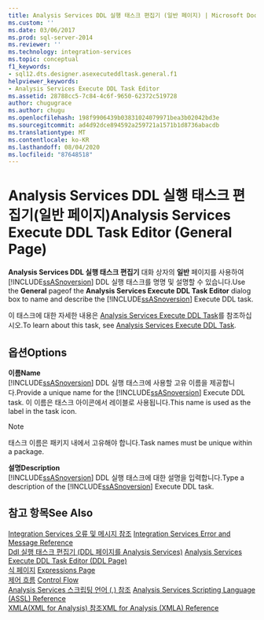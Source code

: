 ```yaml
---
title: Analysis Services DDL 실행 태스크 편집기 (일반 페이지) | Microsoft Docs
ms.custom: ''
ms.date: 03/06/2017
ms.prod: sql-server-2014
ms.reviewer: ''
ms.technology: integration-services
ms.topic: conceptual
f1_keywords:
- sql12.dts.designer.asexecuteddltask.general.f1
helpviewer_keywords:
- Analysis Services Execute DDL Task Editor
ms.assetid: 28788cc5-7c84-4c6f-9650-62372c519728
author: chugugrace
ms.author: chugu
ms.openlocfilehash: 198f9906439b03831024079971bea3b02042bd3e
ms.sourcegitcommit: ad4d92dce894592a259721a1571b1d8736abacdb
ms.translationtype: MT
ms.contentlocale: ko-KR
ms.lasthandoff: 08/04/2020
ms.locfileid: "87648518"
---
```

# <a name="analysis-services-execute-ddl-task-editor-general-page"></a><span data-ttu-id="b8eb5-102">Analysis Services DDL 실행 태스크 편집기(일반 페이지)</span><span class="sxs-lookup"><span data-stu-id="b8eb5-102">Analysis Services Execute DDL Task Editor (General Page)</span></span>
  <span data-ttu-id="b8eb5-103">**Analysis Services DDL 실행 태스크 편집기** 대화 상자의 **일반** 페이지를 사용하여 [!INCLUDE[ssASnoversion](../includes/ssasnoversion-md.md)] DDL 실행 태스크를 명명 및 설명할 수 있습니다.</span><span class="sxs-lookup"><span data-stu-id="b8eb5-103">Use the **General** pageof the **Analysis Services Execute DDL Task Editor** dialog box to name and describe the [!INCLUDE[ssASnoversion](../includes/ssasnoversion-md.md)] Execute DDL task.</span></span>  
  
 <span data-ttu-id="b8eb5-104">이 태스크에 대한 자세한 내용은 [Analysis Services Execute DDL Task](control-flow/analysis-services-execute-ddl-task.md)를 참조하십시오.</span><span class="sxs-lookup"><span data-stu-id="b8eb5-104">To learn about this task, see [Analysis Services Execute DDL Task](control-flow/analysis-services-execute-ddl-task.md).</span></span>  
  
## <a name="options"></a><span data-ttu-id="b8eb5-105">옵션</span><span class="sxs-lookup"><span data-stu-id="b8eb5-105">Options</span></span>  
 <span data-ttu-id="b8eb5-106">**이름**</span><span class="sxs-lookup"><span data-stu-id="b8eb5-106">**Name**</span></span>  
 <span data-ttu-id="b8eb5-107">[!INCLUDE[ssASnoversion](../includes/ssasnoversion-md.md)] DDL 실행 태스크에 사용할 고유 이름을 제공합니다.</span><span class="sxs-lookup"><span data-stu-id="b8eb5-107">Provide a unique name for the [!INCLUDE[ssASnoversion](../includes/ssasnoversion-md.md)] Execute DDL task.</span></span> <span data-ttu-id="b8eb5-108">이 이름은 태스크 아이콘에서 레이블로 사용됩니다.</span><span class="sxs-lookup"><span data-stu-id="b8eb5-108">This name is used as the label in the task icon.</span></span>  
  
> [!NOTE]  
>  <span data-ttu-id="b8eb5-109">태스크 이름은 패키지 내에서 고유해야 합니다.</span><span class="sxs-lookup"><span data-stu-id="b8eb5-109">Task names must be unique within a package.</span></span>  
  
 <span data-ttu-id="b8eb5-110">**설명**</span><span class="sxs-lookup"><span data-stu-id="b8eb5-110">**Description**</span></span>  
 <span data-ttu-id="b8eb5-111">[!INCLUDE[ssASnoversion](../includes/ssasnoversion-md.md)] DDL 실행 태스크에 대한 설명을 입력합니다.</span><span class="sxs-lookup"><span data-stu-id="b8eb5-111">Type a description of the [!INCLUDE[ssASnoversion](../includes/ssasnoversion-md.md)] Execute DDL task.</span></span>  
  
## <a name="see-also"></a><span data-ttu-id="b8eb5-112">참고 항목</span><span class="sxs-lookup"><span data-stu-id="b8eb5-112">See Also</span></span>  
 <span data-ttu-id="b8eb5-113">[Integration Services 오류 및 메시지 참조](../../2014/integration-services/integration-services-error-and-message-reference.md) </span><span class="sxs-lookup"><span data-stu-id="b8eb5-113">[Integration Services Error and Message Reference](../../2014/integration-services/integration-services-error-and-message-reference.md) </span></span>  
 <span data-ttu-id="b8eb5-114">[Ddl 실행 태스크 편집기 &#40;DDL 페이지를 Analysis Services&#41;](../../2014/integration-services/analysis-services-execute-ddl-task-editor-ddl-page.md) </span><span class="sxs-lookup"><span data-stu-id="b8eb5-114">[Analysis Services Execute DDL Task Editor &#40;DDL Page&#41;](../../2014/integration-services/analysis-services-execute-ddl-task-editor-ddl-page.md) </span></span>  
 <span data-ttu-id="b8eb5-115">[식 페이지](expressions/expressions-page.md) </span><span class="sxs-lookup"><span data-stu-id="b8eb5-115">[Expressions Page](expressions/expressions-page.md) </span></span>  
 <span data-ttu-id="b8eb5-116">[제어 흐름](control-flow/control-flow.md) </span><span class="sxs-lookup"><span data-stu-id="b8eb5-116">[Control Flow](control-flow/control-flow.md) </span></span>  
 <span data-ttu-id="b8eb5-117">[Analysis Services 스크립팅 언어 &#40;,&#41; 참조](https://docs.microsoft.com/bi-reference/assl/analysis-services-scripting-language-assl-for-xmla) </span><span class="sxs-lookup"><span data-stu-id="b8eb5-117">[Analysis Services Scripting Language &#40;ASSL&#41; Reference](https://docs.microsoft.com/bi-reference/assl/analysis-services-scripting-language-assl-for-xmla) </span></span>  
 [<span data-ttu-id="b8eb5-118">XMLA&#40;XML for Analysis&#41; 참조</span><span class="sxs-lookup"><span data-stu-id="b8eb5-118">XML for Analysis  &#40;XMLA&#41; Reference</span></span>](https://docs.microsoft.com/bi-reference/xmla/xml-for-analysis-xmla-reference)  
  
  
